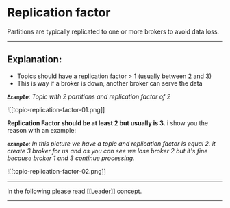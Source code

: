 # Replication factor
Partitions are typically replicated to one or more brokers to avoid data loss.

---

## Explanation:
- Topics should have a replication factor > 1 (usually between 2 and 3)
- This is way if a broker is down, another broker can serve the data

_**`Example`**: Topic with 2 partitions and replication factor of 2_

![[topic-replication-factor-01.png]]
&nbsp;
&nbsp;

**Replication Factor should be at least 2 but usually is 3.** i show you the reason with an example:

_**`example`**: In this picture we have a topic and replication factor is equal 2. it create 3 broker for us and as you can see we lose broker 2 but it's fine because broker 1 and 3 continue processing._

![[topic-replication-factor-02.png]]
&nbsp;
&nbsp;

---

In the following please read [[Leader]] concept.

---